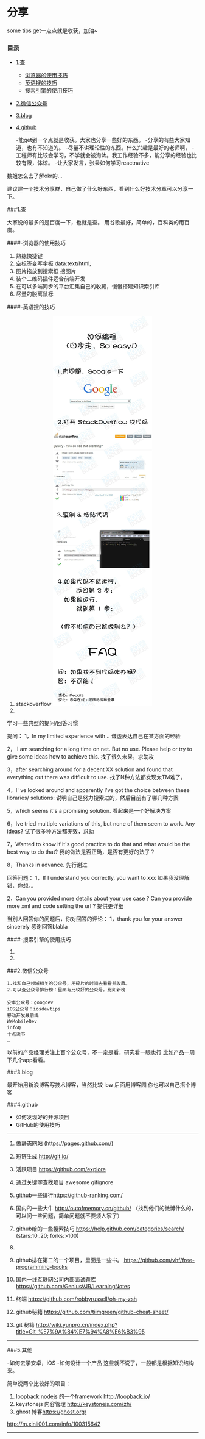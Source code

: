 分享
===

>
some tips get一点点就是收获，加油~

###  目录
- [1.查](#查)
    - [浏览器的使用技巧](#-浏览器的使用技巧)
    - [英语搜的技巧](#-英语搜的技巧)
    - [搜索引擎的使用技巧](#-搜索引擎的使用技巧)
- [2.微信公众号](#2.微信公众号)
- [3.blog](#3.blog)
- [4.github](4.github)


	-能get到一个点就是收获。大家也分享一些好的东西。
	-分享的有些大家知道，也有不知道的。
	-尽量不讲理论性的东西。什么兴趣是最好的老师啊，
	-工程师有比较会学习，不学就会被淘汰。我工作经验不多，能分享的经验也比较有限，体谅。
	-让大家发言，张枭如何学习reactnative
	
魏姐怎么去了解okr的…


建议建一个技术分享群，自己做了什么好东西，看到什么好技术分章可以分享一下。

###1.查
>
大家说的最多的是百度一下，也就是查。
用谷歌最好，简单的，百科类的用百度。


####-浏览器的使用技巧

1. 熟练快捷键
2. 空标签变写字板 data:text/html,<html contenteditable>
3. 图片拖放到搜索框 搜图片
4. 装个二维码插件适合前端开发
5. 在可以多端同步的平台汇集自己的收藏，慢慢搭建知识索引库
6. 尽量的脱离鼠标

####-英语搜的技巧

>
1. stackoverflow
![](https://github.com/shuideya/SomeShare/blob/master/7cc829d3gw1esfpz0ycejj20m12eaais.jpg?raw=true)
2. 

学习一些典型的提问/回答习惯

提问：
1，In my limited experience with .. 谦虚表达自己在某方面的经验

2， I am searching for a long time on net. But no use. Please help or try to give some ideas how to achieve this. 找了很久未果，求助攻

3，after searching around for a decent XX solution and found that everything out there was difficult to use. 找了N种方法都发现太TM难了。

4，I' ve looked around and apparently I've got the choice between these libraries/ solutions: 说明自己是努力搜索过的，然后目前有了哪几种方案

5，which seems it's a promising solution. 看起来是一个好解决方案

6，Ive tried multiple variations of this, but none of them seem to work. Any ideas? 试了很多种方法都无效，求助

7，Wanted to know if it's good practice to do that and what would be the best way to do that? 我的做法是否正确，是否有更好的法子？

8，Thanks in advance. 先行谢过

回答问题：
1，If I understand you correctly, you want to xxx 如果我没理解错，你想。。

2，Can you provided more details about your use case ? Can you provide more xml and code setting the url ? 提供更详细

当别人回答你的问题后，你对回答的评论：
1，thank you for your answer sincerely 感谢回答blabla



####-搜索引擎的使用技巧

1. 
2. 

###2.微信公众号

	1.找和自己领域相关的公众号，用碎片的时间去看看并收藏。
	2.可以查公众号排行榜：里面有比较好的公众号。比如新榜
	
	安卓公众号：googdev
	iOS公众号：iosdevtips
	移动开发最前线
	WeMobileDev
	infoQ
	十点读书
	…
以前的产品经理关注上百个公众号，不一定是看，研究看一眼也行
比如产品一周下几个app看看。



###3.blog

最开始用新浪博客写技术博客，当然比较 low
后面用博客园
你也可以自己搭个博客


###4.github

* 如何发现好的开源项目
* GitHub的使用技巧

------

1. 做静态网站 (<https://pages.github.com/>)

2. 短链生成 <http://git.io/>

3. 活跃项目 <https://github.com/explore>

4. 通过关键字查找项目 awesome  gitignore

5. github一些排行<https://github-ranking.com/>

6. 国内的一些大牛 <http://outofmemory.cn/github/> （找到他们的微博什么的，可以问一些问题，简单问题就不要烦人家了）

7. github给的一些搜索技巧 <https://help.github.com/categories/search/>
	(stars:10..20;  forks:>100)

8. 

9. github排在第二的一个项目，里面是一些书。 <https://github.com/vhf/free-programming-books>

10. 国内一线互联网公司内部面试题库 <https://github.com/GeniusVJR/LearningNotes>

11. 终端 <https://github.com/robbyrussell/oh-my-zsh>

12. github秘籍 <https://github.com/tiimgreen/github-cheat-sheet/>

13. git 秘籍 <http://wiki.yunpro.cn/index.php?title=Git_%E7%9A%84%E7%94%A8%E6%B3%95>

------

###5.其他

>
-如何去学安卓，iOS
-如何设计一个产品
这些就不说了，一般都是根据知识结构来。

简单说两个比较好的项目：

1. loopback nodejs 的一个framework <http://loopback.io/>
2. keystonejs 内容管理 <http://keystonejs.com/zh/>
3. ghost  博客<https://ghost.org/>

http://m.xinli001.com/info/100315642


------

